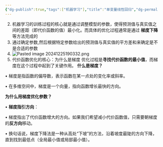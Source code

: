 ```yaml
---
{"dg-publish":true,"tags":["机器学习"],"title":"单变量线性回归","dg-permalink":"/机器学习/单变量","permalink":"/机器学习/单变量/","dgPassFrontmatter":true,"noteIcon":"","created":"2024-12-25T19:00:30.496+08:00","updated":"2025-01-01T22:37:56.344+08:00"}
---
```




2. 机器学习的训练过程的核心就是通过调整模型的参数，使得预测值与真实值之间的差距（即代价函数的值）最小化。而具体的优化过程通常是通过 **梯度下降** 等方法完成的
3. 通过确定参数,然后根据特定参数给出的预测值与真实值的平方差和来确定是不是合适的参数
4. ![Pasted image 20241225190332.png](/img/user/%E9%99%84%E4%BB%B6/Pasted%20image%2020241225190332.png)
5. 代价函数优化的核心：为什么是梯度
优化过程是**寻找代价函数的最小值**，而梯度在这个过程中起到了关键作用。
**什么是梯度？**

• 梯度是指函数的偏导数，表示函数在某一点处的变化率或斜率。

• 在多维空间中，梯度是一个向量，指向函数增长最快的方向。

**为什么用梯度优化参数？**

• **梯度指引方向**：

• 梯度指出了代价函数增大的方向。如果我们希望减小代价函数值，只需要朝梯度的**反方向**移动。

• 换句话说，梯度下降法是一种从高处“下坡”的方法，沿着坡度最陡的方向下降，直到找到最低点（全局最小值或局部最小值）。
